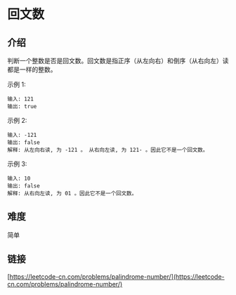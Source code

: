 # 回文数

## 介绍
判断一个整数是否是回文数。回文数是指正序（从左向右）和倒序（从右向左）读都是一样的整数。

示例 1:
```
输入: 121
输出: true
```

示例 2:
```
输入: -121
输出: false
解释: 从左向右读, 为 -121 。 从右向左读, 为 121- 。因此它不是一个回文数。
```

示例 3:
```
输入: 10
输出: false
解释: 从右向左读, 为 01 。因此它不是一个回文数。
```


## 难度
简单

## 链接
[https://leetcode-cn.com/problems/palindrome-number/](https://leetcode-cn.com/problems/palindrome-number/)